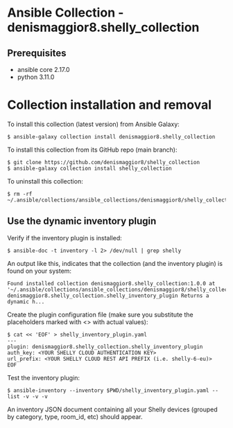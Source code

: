 # Ansible Collection - denismaggior8.shelly_collection

## Prerequisites

- ansible core 2.17.0
- python 3.11.0

# Collection installation and removal

To install this collection (latest version) from Ansible Galaxy:

```console
$ ansible-galaxy collection install denismaggior8.shelly_collection
```

To install this collection from its GitHub repo (main branch):

```console
$ git clone https://github.com/denismaggior8/shelly_collection
$ ansible-galaxy collection install shelly_collection
```

To uninstall this collection:

```console
$ rm -rf ~/.ansible/collections/ansible_collections/denismaggior8/shelly_collection/
```

## Use the dynamic inventory plugin 

Verify if the inventory plugin is installed:

```console
$ ansible-doc -t inventory -l 2> /dev/null | grep shelly
```

An output like this, indicates that the collection (and the inventory plugin) is found on your system:

```
Found installed collection denismaggior8.shelly_collection:1.0.0 at '~/.ansible/collections/ansible_collections/denismaggior8/shelly_collection'
denismaggior8.shelly_collection.shelly_inventory_plugin Returns a dynamic h...
```

Create the plugin configuration file (make sure you substitute the placeholders marked with \<\> with actual values):

```console
$ cat << 'EOF' > shelly_inventory_plugin.yaml
---
plugin: denismaggior8.shelly_collection.shelly_inventory_plugin
auth_key: <YOUR SHELLY CLOUD AUTHENTICATION KEY>
url_prefix: <YOUR SHELLY CLOUD REST API PREFIX (i.e. shelly-6-eu)>
EOF 
```

Test the inventory plugin:

```console
$ ansible-inventory --inventory $PWD/shelly_inventory_plugin.yaml --list -v -v -v
```

An inventory JSON document containing all your Shelly devices (grouped by category, type, room_id, etc) should appear.